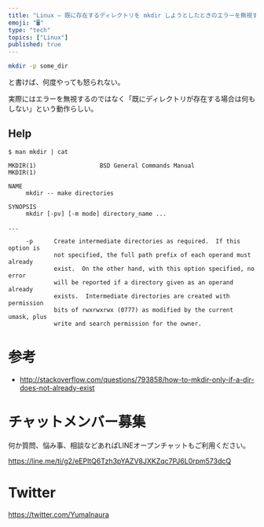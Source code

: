 ```yaml
---
title: "Linux — 既に存在するディレクトリを mkdir しようとしたときのエラーを無視する ( $ mkdir -p )"
emoji: "🖥"
type: "tech"
topics: ["Linux"]
published: true
---
```


```bash
mkdir -p some_dir
```

と書けば、何度やっても怒られない。

実際にはエラーを無視するのではなく「既にディレクトリが存在する場合は何もしない」という動作らしい。


## Help

```
$ man mkdir | cat

MKDIR(1)                  BSD General Commands Manual                 MKDIR(1)

NAME
     mkdir -- make directories

SYNOPSIS
     mkdir [-pv] [-m mode] directory_name ...

...

     -p      Create intermediate directories as required.  If this option is
             not specified, the full path prefix of each operand must already
             exist.  On the other hand, with this option specified, no error
             will be reported if a directory given as an operand already
             exists.  Intermediate directories are created with permission
             bits of rwxrwxrwx (0777) as modified by the current umask, plus
             write and search permission for the owner.
```

# 参考

- http://stackoverflow.com/questions/793858/how-to-mkdir-only-if-a-dir-does-not-already-exist








<!-- Update From Qiita API -->

# チャットメンバー募集


何か質問、悩み事、相談などあればLINEオープンチャットもご利用ください。

https://line.me/ti/g2/eEPltQ6Tzh3pYAZV8JXKZqc7PJ6L0rpm573dcQ





# Twitter


https://twitter.com/YumaInaura


<!-- Update From Qiita API -->


